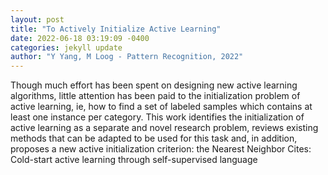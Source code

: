 ```yaml
--- 
layout: post 
title: "To Actively Initialize Active Learning" 
date: 2022-06-18 03:19:09 -0400 
categories: jekyll update 
author: "Y Yang, M Loog - Pattern Recognition, 2022" 
--- 
```

Though much effort has been spent on designing new active learning algorithms, little attention has been paid to the initialization problem of active learning, ie, how to find a set of labeled samples which contains at least one instance per category. This work identifies the initialization of active learning as a separate and novel research problem, reviews existing methods that can be adapted to be used for this task and, in addition, proposes a new active initialization criterion: the Nearest Neighbor Cites: Cold-start active learning through self-supervised language